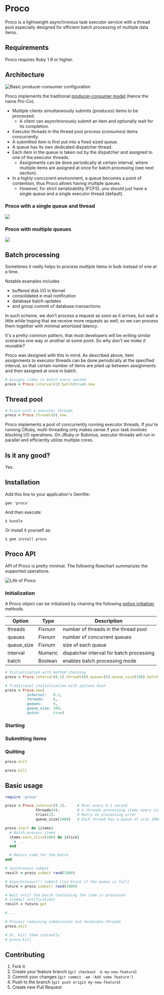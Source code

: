 Proco
=====

Proco is a lightweight asynchronous task executor service with a thread pool
especially designed for efficient batch processing of multiple data items.

Requirements
------------

Proco requires Ruby 1.9 or higher.

Architecture
------------

![Basic producer-consumer configuration](https://github.com/junegunn/proco/raw/master/viz/producer-consumer.png)

Proco implements the traditional [producer-consumer model](http://en.wikipedia.org/wiki/Producer-consumer_problem) (hence the name *Pro-Co*).

- Mutliple clients simultaneously submits (*produces*) items to be processed.
  - A client can asynchronously submit an item and optionally wait for its completion.
- Executor threads in the thread pool process (*consumes*) items concurrently.
- A submitted item is first put into a fixed sized queue.
- A queue has its own dedicated dispatcher thread.
- Each item in the queue is taken out by the dispatcher and assigned to one of the executor threads.
  - Assignments can be done periodically at certain interval, where multiple items are assigned at once for batch processing (see next section).
- In a highly concurrent environment, a queue becomes a point of contention, thus Proco allows having multiple queues.
  - However, for strict serializability (FCFS), you should just have a single queue and a single executor thread (default).

### Proco with a single queue and thread

![](https://github.com/junegunn/proco/raw/master/viz/proco-6-1-1.png)

### Proco with multiple queues

![](https://github.com/junegunn/proco/raw/master/viz/proco-6-4-5.png)

Batch processing
----------------

Sometimes it really helps to process multiple items in bulk instead of one at a time.

Notable examples includes
- buffered disk I/O in Kernel
- consolidated e-mail notification
- database batch updates
- and group commit of database transactions.

In such scheme, we don't process a request as soon as it arrives,
but wait a little while hoping that we receive more requests as well,
so we can process them together with minimal amortized latency.

It's a pretty common pattern, that most developers will be writing similar scenarios
one way or another at some point. So *why don't we make it reusable*?

Proco was designed with this in mind.
As described above, item assignments to executor threads can be done periodically at the specified interval,
so that certain number of items are piled up between assignments and then assigned at once in batch.

```ruby
# Assigns items in batch every second
proco = Proco.interval(1).batch(true).new
```

Thread pool
-----------

```ruby
# Proco with 8 executor threads
proco = Proco.threads(8).new
```

Proco implements a pool of concurrently running executor threads.
If you're running CRuby, multi-threading only makes sense if your task involves blocking I/O operations.
On JRuby or Rubinius, executor threads will run in parallel and efficiently utilize multiple cores.

Is it any good?
---------------

Yes.


Installation
------------

Add this line to your application's Gemfile:

    gem 'proco'

And then execute:

    $ bundle

Or install it yourself as:

    $ gem install proco

Proco API
---------

API of Proco is pretty minimal. The following flowchart summarizes the supported operations.

![Life of Proco](https://github.com/junegunn/proco/raw/master/viz/proco-lifecycle.png)

### Initialization

A Proco object can be initialized by chaining the following
[option initializer](https://github.com/junegunn/option_initializer) methods.

| Option     | Type    | Description                              |
|------------|---------|------------------------------------------|
| threads    | Fixnum  | number of threads in the thread pool     |
| queues     | Fixnum  | number of concurrent queues              |
| queue_size | Fixnum  | size of each queue                       |
| interval   | Numeric | dispatcher interval for batch processing |
| batch      | Boolean | enables batch processing mode            |

```ruby
# Initialization with method chaining
proco = Proco.interval(0.1).threads(8).queues(4).queue_size(100).batch(true).new

# Traditional initialization with options hash
proco = Proco.new(
          interval:   0.1,
          threads:    8,
          queues:     4,
          queue_size: 100,
          batch:      true)
```

### Starting

### Submitting items

### Quitting

```ruby
proco.exit

proco.kill
```

Basic usage
-----------

```ruby
require 'proco'

proco = Proco.interval(0.1).     # Runs every 0.1 second
              threads(4).        # 4 threads processing items every interval
              tries(2).          # Retry on processing error
              queue_size(1000)   # Each thread has a queue of size 1000

proco.start do |items|
  # Batch-process items
  items.each_slice(100) do |slice|
    # ...
  end

  # Return code for the batch
end

# Synchronous submit
result = proco.submit rand(1000)

# Asynchronous(!) submit (can block if the queue is full)
future = proco.submit! rand(1000)

# Wait until the batch containing the item is processed
# (Commit notification)
result = future.get

# ...

# Process remaining submissions and terminate threads
proco.exit

# Or, kill them instantly
# proco.kill
```


Contributing
------------

1. Fork it
2. Create your feature branch (`git checkout -b my-new-feature`)
3. Commit your changes (`git commit -am 'Add some feature'`)
4. Push to the branch (`git push origin my-new-feature`)
5. Create new Pull Request
